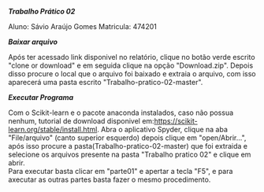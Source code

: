 ___Trabalho Prático 02___

Aluno: Sávio Araújo Gomes
Matricula: 474201

___Baixar arquivo___

Após ter acessado link disponivel no relatório, clique no botão verde escrito "clone or download" e em seguida clique na opção "Download.zip".
Depois disso procure o local que o arquivo foi baixado e extraia o arquivo, com isso aparecerá uma pasta escrito "Trabalho-pratico-02-master".

___Executar Programa___

Com o Scikit-learn e o pacote anaconda instalados, caso não possua nenhum, tutorial de download disponivel em:https://scikit-learn.org/stable/install.html.
Abra o aplicativo Spyder, clique na aba "File/arquivo" (canto superior esquerdo) depois clique em "open/Abrir...", após isso procure a pasta(Trabalho-pratico-02-master) que foi extraida e selecione os arquivos presente na pasta "Trabalho pratico 02" e clique em abrir.  
Para executar basta clicar em "parte01" e apertar a tecla "F5", e para axecutar as outras partes basta fazer o mesmo procedimento.
